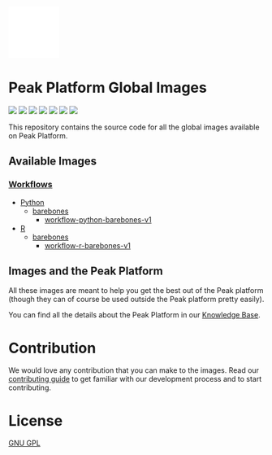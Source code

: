 <img src=".github/images/peak.gif" width="100" height="100" />

# Peak Platform Global Images
![](https://img.shields.io/github/license/peak-ai/platform-global-images)
![](https://img.shields.io/github/languages/count/peak-ai/platform-global-images)
![](https://img.shields.io/github/languages/top/peak-ai/platform-global-images)
![](https://img.shields.io/github/issues-raw/peak-ai/platform-global-images)
![](https://img.shields.io/github/issues-pr-raw/peak-ai/platform-global-images)
![](https://img.shields.io/github/languages/code-size/peak-ai/platform-global-images)
![](https://img.shields.io/github/repo-size/peak-ai/platform-global-images)

This repository contains the source code for all the global images available on Peak Platform.

## Available Images
### [Workflows](./workflow)
  - [Python](./workflow/python)
    - [barebones](./workflow/python/barebones)
      - [workflow-python-barebones-v1](./workflow/python/barebones/v1)
  - [R](./workflow/r)
    - [barebones](./workflow/r/barebones)
      - [workflow-r-barebones-v1](./workflow/r/barebones/v1)

## Images and the Peak Platform
All these images are meant to help you get the best out of the Peak platform (though they can of course be used outside the Peak platform pretty easily).

You can find all the details about the Peak Platform in our [Knowledge Base](https://platformsupport.peak.ai/support/solutions).

# Contribution
We would love any contribution that you can make to the images. Read our [contributing guide](./CONTRIBUTING.md) to get familiar with our development process and to start contributing.

# License
[GNU GPL](https://opensource.org/licenses/GPL-3.0)